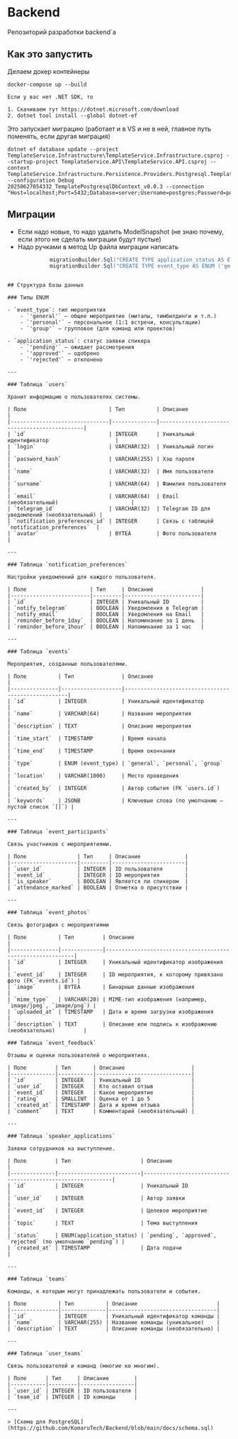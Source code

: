 # Backend

Репозиторий разработки backend`a

## Как это запустить
Делаем докер контейнеры
```shell
docker-compose up --build

Если у вас нет .NET SDK, то

1. Скачиваем тут https://dotnet.microsoft.com/download
2. dotnet tool install --global dotnet-ef

```
Это запускает миграцию (работает и в VS и не в ней, главное путь поменять, если другая миграция)
```shell
dotnet ef database update --project TemplateService.Infrastructure\TemplateService.Infrastructure.csproj --startup-project TemplateService.API\TemplateService.API.csproj --context TemplateService.Infrastructure.Persistence.Providers.Postgresql.TemplatePostgresqlDbContext --configuration Debug 20250627054332_TemplatePostgresqlDbContext_v0.0.3 --connection "Host=localhost;Port=5432;Database=server;Username=postgres;Password=postgres;Timeout=300"
```

## Миграции

- Если надо новые, то надо удалить ModelSnapshot (не знаю почему, если этого не сделать миграции будут пустые)
- Надо ручками в метод Up файла миграции написать
  ```csharp
            migrationBuilder.Sql("CREATE TYPE application_status AS ENUM ('pending', 'approved', 'rejected');");
            migrationBuilder.Sql("CREATE TYPE event_type AS ENUM ('general', 'personal', 'group');");
```

## Структура базы данных

### Типы ENUM

- `event_type`: тип мероприятия
    - `'general'` — общее мероприятие (митапы, тимбилдинги и т.п.)
    - `'personal'` — персональное (1:1 встречи, консультации)
    - `'group'` — групповое (для команд или проектов)

- `application_status`: статус заявки спикера
    - `'pending'` — ожидает рассмотрения
    - `'approved'` — одобрено
    - `'rejected'` — отклонено

---

### Таблица `users`

Хранит информацию о пользователях системы.

| Поле                          | Тип          | Описание                                     |
|-------------------------------|--------------|----------------------------------------------|
| `id`                          | INTEGER      | Уникальный идентификатор                     |
| `login`                       | VARCHAR(32)  | Уникальный логин                             |
| `password_hash`               | VARCHAR(255) | Хэш пароля                                   |
| `name`                        | VARCHAR(32)  | Имя пользователя                             |
| `surname`                     | VARCHAR(64)  | Фамилия пользователя                         |
| `email`                       | VARCHAR(64)  | Email (необязательный)                       |
| `telegram_id`                 | VARCHAR(32)  | Telegram ID для уведомлений (необязательный) |
| `notification_preferences_id` | INTEGER      | Связь с таблицей `notification_preferences`  |
| `avatar`                      | BYTEA        | Фото пользователя                            |

---

### Таблица `notification_preferences`

Настройки уведомлений для каждого пользователя.

| Поле                    | Тип     | Описание               |
|-------------------------|---------|------------------------|
| `id`                    | INTEGER | Уникальный ID          |
| `notify_telegram`       | BOOLEAN | Уведомления в Telegram |
| `notify_email`          | BOOLEAN | Уведомления на Email   |
| `reminder_before_1day`  | BOOLEAN | Напоминание за 1 день  |
| `reminder_before_1hour` | BOOLEAN | Напоминание за 1 час   |

---

### Таблица `events`

Мероприятия, созданные пользователями.

| Поле          | Тип               | Описание                                           |
|---------------|-------------------|----------------------------------------------------|
| `id`          | INTEGER           | Уникальный идентификатор                           |
| `name`        | VARCHAR(64)       | Название мероприятия                               |
| `description` | TEXT              | Описание мероприятия                               |
| `time_start`  | TIMESTAMP         | Время начала                                       |
| `time_end`    | TIMESTAMP         | Время окончания                                    |
| `type`        | ENUM (event_type) | `general`, `personal`, `group`                     |
| `location`    | VARCHAR(1000)     | Место проведения                                   |
| `created_by`  | INTEGER           | Автор события (FK `users.id`)                      |
| `keywords`    | JSONB             | Ключевые слова (по умолчанию — пустой список `[]`) |

---

### Таблица `event_participants`

Связь участников с мероприятиями.

| Поле                | Тип     | Описание              |
|---------------------|---------|-----------------------|
| `user_id`           | INTEGER | ID пользователя       |
| `event_id`          | INTEGER | ID мероприятия        |
| `is_speaker`        | BOOLEAN | Является ли спикером  |
| `attendance_marked` | BOOLEAN | Отметка о присутствии |

---

### Таблица `event_photos`

Связь фотография с мероприятиями

| Поле          | Тип         | Описание                                                   |
|---------------|-------------|------------------------------------------------------------|
| `id`          | INTEGER     | Уникальный идентификатор изображения                       |
| `event_id`    | INTEGER     | ID мероприятия, к которому привязано фото (FK `events.id`) |
| `image`       | BYTEA       | Бинарные данные изображения                                |
| `mime_type`   | VARCHAR(20) | MIME-тип изображения (например, `image/jpeg`, `image/png`) |
| `uploaded_at` | TIMESTAMP   | Дата и время загрузки изображения                          |
| `description` | TEXT        | Описание или подпись к изображению (необязательно)         |

### Таблица `event_feedback`

Отзывы и оценки пользователей о мероприятиях.

| Поле         | Тип       | Описание                     |
|--------------|-----------|------------------------------|
| `id`         | INTEGER   | Уникальный ID                |
| `user_id`    | INTEGER   | Кто оставил отзыв            |
| `event_id`   | INTEGER   | Какое мероприятие            |
| `rating`     | SMALLINT  | Оценка от 1 до 5             |
| `created_at` | TIMESTAMP | Дата и время отзыва          |
| `comment`    | TEXT      | Комментарий (необязательный) |

---

### Таблица `speaker_applications`

Заявки сотрудников на выступление.

| Поле         | Тип                      | Описание                                                   |
|--------------|--------------------------|------------------------------------------------------------|
| `id`         | INTEGER                  | Уникальный ID                                              |
| `user_id`    | INTEGER                  | Автор заявки                                               |
| `event_id`   | INTEGER                  | Целевое мероприятие                                        |
| `topic`      | TEXT                     | Тема выступления                                           |
| `status`     | ENUM(application_status) | `pending`, `approved`, `rejected` (по умолчанию `pending`) |
| `created_at` | TIMESTAMP                | Дата подачи                                                |

---

### Таблица `teams`

Команды, к которым могут принадлежать пользователи и события.

| Поле          | Тип          | Описание                         |
|---------------|--------------|----------------------------------|
| `id`          | INTEGER      | Уникальный идентификатор команды |
| `name`        | VARCHAR(255) | Название команды (уникальное)    |
| `description` | TEXT         | Описание команды (необязательно) |

---

### Таблица `user_teams`

Связь пользователей и команд (многие ко многим).

| Поле      | Тип     | Описание        |
|-----------|---------|-----------------|
| `user_id` | INTEGER | ID пользователя |
| `team_id` | INTEGER | ID команды      |

---

> [Схема для PostgreSQL](https://github.com/KomaruTech/Backend/blob/main/docs/schema.sql)
